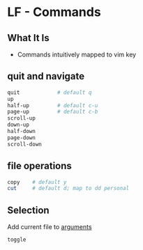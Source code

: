 # LF - Commands

## What It Is

- Commands intuitively mapped to vim key

## quit and navigate

```sh
quit            # default q
up
half-up         # default c-u
page-up         # default c-b
scroll-up
down-up
half-down
page-down
scroll-down
```

## file operations

```sh
copy    # default y
cut     # default d; map to dd personal
```

## Selection

Add current file to [arguments](lf-environment-variables.md#fx)

```sh
toggle
```

